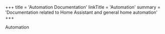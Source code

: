 +++
title = 'Automation Documentation'
linkTitle = 'Automation'
summary = 'Documentation related to Home Assistant and general home automation'
+++

Automation
